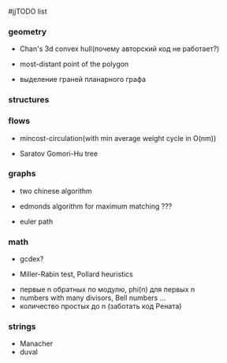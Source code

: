 #jjTODO list

### geometry
- Chan's 3d convex hull(почему авторский код не работает?)
+ most-distant point of the polygon
- выделение граней планарного графа

### structures

### flows
+ mincost-circulation(with min average weight cycle in O(nm))
- Saratov Gomori-Hu tree

### graphs
+ two chinese algorithm
- edmonds algorithm for maximum matching ???
+ euler path

### math
- gcdex?
+ Miller-Rabin test, Pollard heuristics
- первые n обратных по модулю, phi(n) для первых n
- numbers with many divisors, Bell numbers ...
- количество простых до n (заботать код Рената)

### strings
+ Manacher
+ duval
